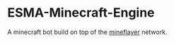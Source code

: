 # ESMA-Minecraft-Engine
A minecraft bot build on top of the [mineflayer](http://mineflayer.prismarine.js.org/#/) network.
